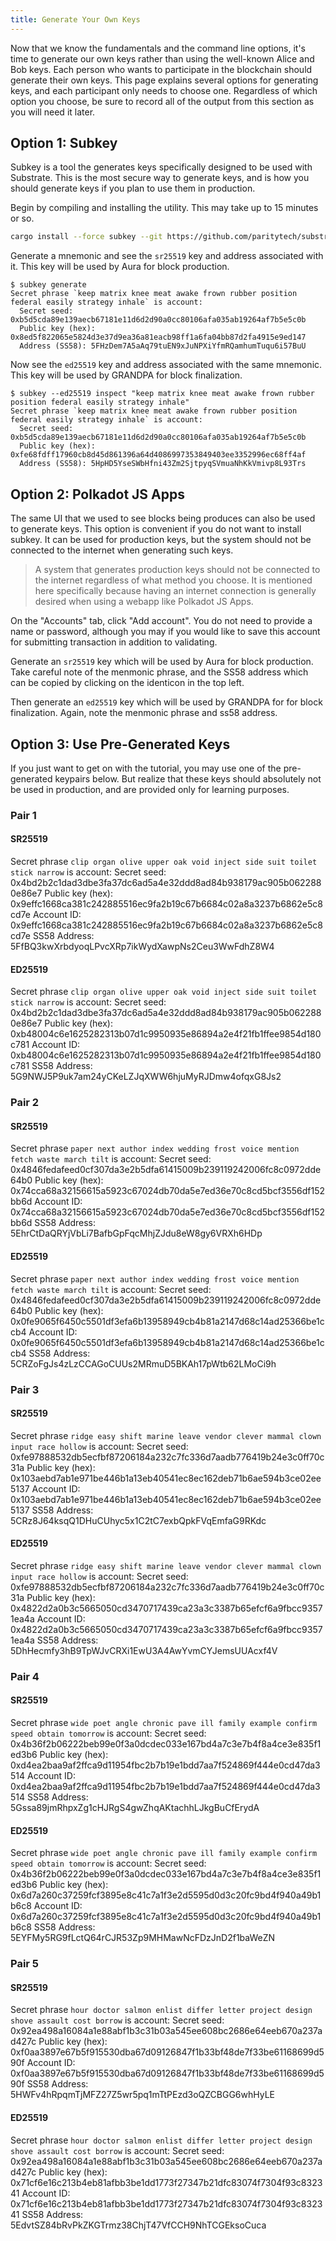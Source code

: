 ```yaml
---
title: Generate Your Own Keys
---
```


Now that we know the fundamentals and the command line options, it's time to generate our own keys rather than using the well-known Alice and Bob keys. Each person who wants to participate in the blockchain should generate their own keys. This page explains several options for generating keys, and each participant only needs to choose one. Regardless of which option you choose, be sure to record all of the output from this section as you will need it later.

## Option 1: Subkey
Subkey is a tool the generates keys specifically designed to be used with Substrate. This is the most secure way to generate keys, and is how you should generate keys if you plan to use them in production.

Begin by compiling and installing the utility. This may take up to 15 minutes or so.
```bash
cargo install --force subkey --git https://github.com/paritytech/substrate
```

Generate a mnemonic and see the `sr25519` key and address associated with it. This key will be used by Aura for block production.
```
$ subkey generate
Secret phrase `keep matrix knee meat awake frown rubber position federal easily strategy inhale` is account:
  Secret seed: 0xb5d5cda89e139aecb67181e11d6d2d90a0cc80106afa035ab19264af7b5e5c0b
  Public key (hex): 0x8ed5f822065e5824d3e37d9ea36a81eacb98ff1a6fa04bb87d2fa4915e9ed147
  Address (SS58): 5FHzDem7A5aAq79tuEN9xJuNPXiYfmRQamhumTuqu6i57BuU
```

Now see the `ed25519` key and address associated with the same mnemonic. This key will be used by GRANDPA for block finalization.
```
$ subkey --ed25519 inspect "keep matrix knee meat awake frown rubber position federal easily strategy inhale"
Secret phrase `keep matrix knee meat awake frown rubber position federal easily strategy inhale` is account:
  Secret seed: 0xb5d5cda89e139aecb67181e11d6d2d90a0cc80106afa035ab19264af7b5e5c0b
  Public key (hex): 0xfe68fdff17960cb8d45d861396a64d4086997353849403ee3352996ec68ff4af
  Address (SS58): 5HpHD5YseSWbHfni43Zm2SjtpyqSVmuaNhKkVmivp8L93Trs
```

## Option 2: Polkadot JS Apps
The same UI that we used to see blocks being produces can also be used to generate keys. This option is convenient if you do not want to install subkey. It can be used for production keys, but the system should not be connected to the internet when generating such keys.

> A system that generates production keys should not be connected to the internet regardless of what method you choose. It is mentioned here specifically because having an internet connection is generally desired when using a webapp like Polkadot JS Apps.

On the "Accounts" tab, click "Add account". You do not need to provide a name or password, although you may if you would like to save this account for submitting transaction in addition to validating.

Generate an `sr25519` key which will be used by Aura for block production. Take careful note of the menmonic phrase, and the SS58 address which can be copied by clicking on the identicon in the top left.

Then generate an `ed25519` key which will be used by GRANDPA for for block finalization. Again, note the menmonic phrase and ss58 address.

## Option 3: Use Pre-Generated Keys
If you just want to get on with the tutorial, you may use one of the pre-generated keypairs below. But realize that these keys should absolutely not be used in production, and are provided only for learning purposes.

### Pair 1

#### SR25519
Secret phrase `clip organ olive upper oak void inject side suit toilet stick narrow` is account:
  Secret seed:      0x4bd2b2c1dad3dbe3fa37dc6ad5a4e32ddd8ad84b938179ac905b0622880e86e7
  Public key (hex): 0x9effc1668ca381c242885516ec9fa2b19c67b6684c02a8a3237b6862e5c8cd7e
  Account ID:       0x9effc1668ca381c242885516ec9fa2b19c67b6684c02a8a3237b6862e5c8cd7e
  SS58 Address:     5FfBQ3kwXrbdyoqLPvcXRp7ikWydXawpNs2Ceu3WwFdhZ8W4

#### ED25519
Secret phrase `clip organ olive upper oak void inject side suit toilet stick narrow` is account:
  Secret seed:      0x4bd2b2c1dad3dbe3fa37dc6ad5a4e32ddd8ad84b938179ac905b0622880e86e7
  Public key (hex): 0xb48004c6e1625282313b07d1c9950935e86894a2e4f21fb1ffee9854d180c781
  Account ID:       0xb48004c6e1625282313b07d1c9950935e86894a2e4f21fb1ffee9854d180c781
  SS58 Address:     5G9NWJ5P9uk7am24yCKeLZJqXWW6hjuMyRJDmw4ofqxG8Js2

### Pair 2

#### SR25519
Secret phrase `paper next author index wedding frost voice mention fetch waste march tilt` is account:
  Secret seed:      0x4846fedafeed0cf307da3e2b5dfa61415009b239119242006fc8c0972dde64b0
  Public key (hex): 0x74cca68a32156615a5923c67024db70da5e7ed36e70c8cd5bcf3556df152bb6d
  Account ID:       0x74cca68a32156615a5923c67024db70da5e7ed36e70c8cd5bcf3556df152bb6d
  SS58 Address:     5EhrCtDaQRYjVbLi7BafbGpFqcMhjZJdu8eW8gy6VRXh6HDp

#### ED25519
Secret phrase `paper next author index wedding frost voice mention fetch waste march tilt` is account:
  Secret seed:      0x4846fedafeed0cf307da3e2b5dfa61415009b239119242006fc8c0972dde64b0
  Public key (hex): 0x0fe9065f6450c5501df3efa6b13958949cb4b81a2147d68c14ad25366be1ccb4
  Account ID:       0x0fe9065f6450c5501df3efa6b13958949cb4b81a2147d68c14ad25366be1ccb4
  SS58 Address:     5CRZoFgJs4zLzCCAGoCUUs2MRmuD5BKAh17pWtb62LMoCi9h

### Pair 3

#### SR25519
Secret phrase `ridge easy shift marine leave vendor clever mammal clown input race hollow` is account:
  Secret seed:      0xfe97888532db5ecfbf87206184a232c7fc336d7aadb776419b24e3c0ff70c31a
  Public key (hex): 0x103aebd7ab1e971be446b1a13eb40541ec8ec162deb71b6ae594b3ce02ee5137
  Account ID:       0x103aebd7ab1e971be446b1a13eb40541ec8ec162deb71b6ae594b3ce02ee5137
  SS58 Address:     5CRz8J64ksqQ1DHuCUhyc5x1C2tC7exbQpkFVqEmfaG9RKdc

#### ED25519
Secret phrase `ridge easy shift marine leave vendor clever mammal clown input race hollow` is account:
  Secret seed:      0xfe97888532db5ecfbf87206184a232c7fc336d7aadb776419b24e3c0ff70c31a
  Public key (hex): 0x4822d2a0b3c5665050cd3470717439ca23a3c3387b65efcf6a9fbcc93571ea4a
  Account ID:       0x4822d2a0b3c5665050cd3470717439ca23a3c3387b65efcf6a9fbcc93571ea4a
  SS58 Address:     5DhHecmfy3hB9TpWJvCRXi1EwU3A4AwYvmCYJemsUUAcxf4V

### Pair 4

#### SR25519
Secret phrase `wide poet angle chronic pave ill family example confirm speed obtain tomorrow` is account:
  Secret seed:      0x4b36f2b06222beb99e0f3a0dcdec033e167bd4a7c3e7b4f8a4ce3e835f1ed3b6
  Public key (hex): 0xd4ea2baa9af2ffca9d11954fbc2b7b19e1bdd7aa7f524869f444e0cd47da3514
  Account ID:       0xd4ea2baa9af2ffca9d11954fbc2b7b19e1bdd7aa7f524869f444e0cd47da3514
  SS58 Address:     5Gssa89jmRhpxZg1cHJRgS4gwZhqAKtachhLJkgBuCfErydA

#### ED25519
Secret phrase `wide poet angle chronic pave ill family example confirm speed obtain tomorrow` is account:
  Secret seed:      0x4b36f2b06222beb99e0f3a0dcdec033e167bd4a7c3e7b4f8a4ce3e835f1ed3b6
  Public key (hex): 0x6d7a260c37259fcf3895e8c41c7a1f3e2d5595d0d3c20fc9bd4f940a49b1b6c8
  Account ID:       0x6d7a260c37259fcf3895e8c41c7a1f3e2d5595d0d3c20fc9bd4f940a49b1b6c8
  SS58 Address:     5EYFMy5RG9fLctQ64rCJR53Zp9MHMawNcFDzJnD2f1baWeZN

### Pair 5

#### SR25519
Secret phrase `hour doctor salmon enlist differ letter project design shove assault cost borrow` is account:
  Secret seed:      0x92ea498a16084a1e88abf1b3c31b03a545ee608bc2686e64eeb670a237ad427c
  Public key (hex): 0xf0aa3897e67b5f915530dba67d09126847f1b33bf48de7f33be61168699d590f
  Account ID:       0xf0aa3897e67b5f915530dba67d09126847f1b33bf48de7f33be61168699d590f
  SS58 Address:     5HWFv4hRpqmTjMFZ27Z5wr5pq1mTtPEzd3oQZCBGG6whHyLE

#### ED25519
Secret phrase `hour doctor salmon enlist differ letter project design shove assault cost borrow` is account:
  Secret seed:      0x92ea498a16084a1e88abf1b3c31b03a545ee608bc2686e64eeb670a237ad427c
  Public key (hex): 0x71cf6e16c213b4eb81afbb3be1dd1773f27347b21dfc83074f7304f93c832341
  Account ID:       0x71cf6e16c213b4eb81afbb3be1dd1773f27347b21dfc83074f7304f93c832341
  SS58 Address:     5EdvtSZ84bRvPkZKGTrmz38ChjT47VfCCH9NhTCGEksoCuca
